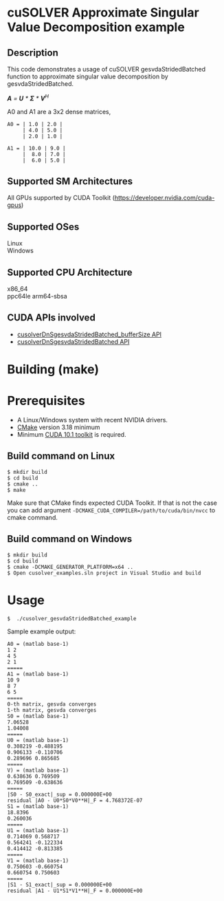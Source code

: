 # cuSOLVER Approximate Singular Value Decomposition example

## Description

This code demonstrates a usage of cuSOLVER gesvdaStridedBatched function to approximate singular value decomposition by gesvdaStridedBatched.

_**A** = **U** * **&Sigma;** * **V**<sup>H</sup>_

A0 and A1 are a 3x2 dense matrices,
```
A0 = | 1.0 | 2.0 |
     | 4.0 | 5.0 |
     | 2.0 | 1.0 |

A1 = | 10.0 | 9.0 |
     |  8.0 | 7.0 |
     |  6.0 | 5.0 |
```

## Supported SM Architectures

All GPUs supported by CUDA Toolkit (https://developer.nvidia.com/cuda-gpus)  

## Supported OSes

Linux  
Windows

## Supported CPU Architecture

x86_64  
ppc64le
arm64-sbsa

## CUDA APIs involved
- [cusolverDnSgesvdaStridedBatched_bufferSize  API](https://docs.nvidia.com/cuda/cusolver/index.html#cuSolverDN-lt-t-gt-gesvda)
- [cusolverDnSgesvdaStridedBatched API](https://docs.nvidia.com/cuda/cusolver/index.html#cuSolverDN-lt-t-gt-gesvda)

# Building (make)

# Prerequisites
- A Linux/Windows system with recent NVIDIA drivers.
- [CMake](https://cmake.org/download) version 3.18 minimum
- Minimum [CUDA 10.1 toolkit](https://developer.nvidia.com/cuda-downloads) is required.

## Build command on Linux
```
$ mkdir build
$ cd build
$ cmake ..
$ make
```
Make sure that CMake finds expected CUDA Toolkit. If that is not the case you can add argument `-DCMAKE_CUDA_COMPILER=/path/to/cuda/bin/nvcc` to cmake command.

## Build command on Windows
```
$ mkdir build
$ cd build
$ cmake -DCMAKE_GENERATOR_PLATFORM=x64 ..
$ Open cusolver_examples.sln project in Visual Studio and build
```

# Usage
```
$  ./cusolver_gesvdaStridedBatched_example
```

Sample example output:

```
A0 = (matlab base-1)
1 2 
4 5 
2 1 
=====
A1 = (matlab base-1)
10 9 
8 7 
6 5 
=====
0-th matrix, gesvda converges 
1-th matrix, gesvda converges 
S0 = (matlab base-1)
7.06528 
1.04008 
=====
U0 = (matlab base-1)
0.308219 -0.488195 
0.906133 -0.110706 
0.289696 0.865685 
=====
V) = (matlab base-1)
0.638636 0.769509 
0.769509 -0.638636 
=====
|S0 - S0_exact|_sup = 0.000000E+00 
residual |A0 - U0*S0*V0**H|_F = 4.768372E-07 
S1 = (matlab base-1)
18.8396 
0.260036 
=====
U1 = (matlab base-1)
0.714069 0.568717 
0.564241 -0.122334 
0.414412 -0.813385 
=====
V1 = (matlab base-1)
0.750603 -0.660754 
0.660754 0.750603 
=====
|S1 - S1_exact|_sup = 0.000000E+00 
residual |A1 - U1*S1*V1**H|_F = 0.000000E+00
```
